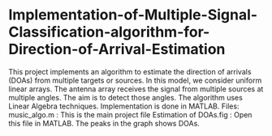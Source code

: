 # Implementation-of-Multiple-Signal-Classification-algorithm-for-Direction-of-Arrival-Estimation

This project implements an algorithm to estimate the direction of arrivals (DOAs) from multiple targets or sources. In this model, we consider uniform linear arrays. The antenna array receives the signal from multiple sources at multiple angles. The aim is to detect those angles.
The algorithm uses Linear Algebra techniques. Implementation is done in MATLAB.
Files:
music_algo.m : This is the main project file
Estimation of DOAs.fig : Open this file in MATLAB. The peaks in the graph shows DOAs.
